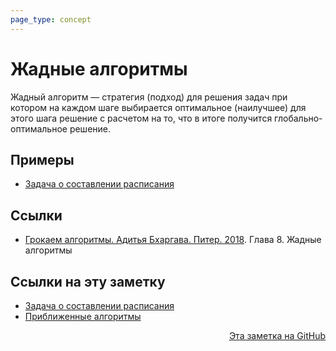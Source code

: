 ```yaml
---
page_type: concept
---
```


# Жадные алгоритмы

Жадный алгоритм — стратегия (подход) для решения задач при котором на каждом шаге выбирается оптимальное (наилучшее) для этого шага решение с расчетом на то, что в итоге получится глобально-оптимальное решение.

## Примеры

* [Задача о составлении расписания](20221113184224.md)

## Ссылки

- [Грокаем алгоритмы. Адитья Бхаргава. Питер. 2018](BhargavaGrokaemAlgoritmy2018.md). Глава 8. Жадные алгоритмы

## Ссылки на эту заметку

* [Задача о составлении расписания](20221113184224.md)
* [Приближенные алгоритмы](20221113193522.md)


<p v-pre style="text-align: right">
  <a href="https://github.com/Kverde/algorithms/blob/main/source/20221113183615.md">
  Эта заметка на GitHub
  </a>
</p>
